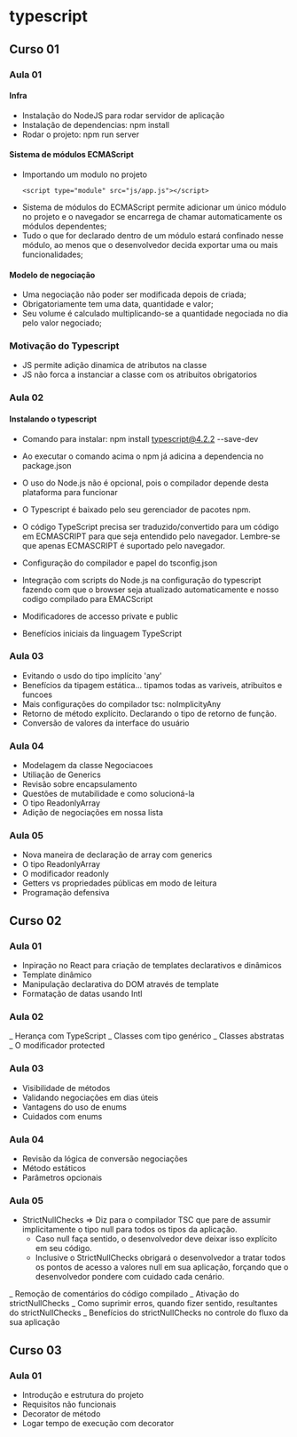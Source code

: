# typescript

## Curso 01

### Aula 01

#### Infra
- Instalação do NodeJS para rodar servidor de aplicação
- Instalação de dependencias: npm install
- Rodar o projeto: npm run server

#### Sistema de módulos ECMAScript
- Importando um modulo no projeto
  ```
  <script type="module" src="js/app.js"></script>
  ```
- Sistema de módulos do ECMAScript permite adicionar um único módulo no projeto e o navegador se encarrega de chamar automaticamente os módulos dependentes;
- Tudo o que for declarado dentro de um módulo estará confinado nesse módulo, ao menos que o desenvolvedor decida exportar uma ou mais funcionalidades;

#### Modelo de negociação
- Uma negociação não poder ser modificada depois de criada;
- Obrigatoriamente tem uma data, quantidade e valor;
- Seu volume é calculado multiplicando-se a quantidade negociada no dia pelo valor negociado;

### Motivação do Typescript
- JS permite adição dinamica de atributos na classe
- JS não forca a instanciar a classe com os atribuitos obrigatorios

### Aula 02

#### Instalando o typescript

- Comando para instalar: npm install typescript@4.2.2 --save-dev
- Ao executar o comando acima o npm já adicina a dependencia no package.json
- O uso do Node.js não é opcional, pois o compilador depende desta plataforma para funcionar
- O Typescript é baixado pelo seu gerenciador de pacotes npm. 
- O código TypeScript precisa ser traduzido/convertido para um código em ECMASCRIPT para que seja entendido pelo navegador. Lembre-se que apenas ECMASCRIPT é suportado pelo navegador.

- Configuração do compilador e papel do tsconfig.json
- Integração com scripts do Node.js na configuração do typescript fazendo com que o browser seja atualizado automaticamente e nosso codigo compilado para EMACScript 
- Modificadores de accesso private e public
- Benefícios iniciais da linguagem TypeScript

### Aula 03

- Evitando o usdo do tipo implícito 'any'
- Benefícios da tipagem estática... tipamos todas as variveis, atribuitos e funcoes
- Mais configurações do compilador tsc: noImplicityAny
- Retorno de método explícito. Declarando o tipo de retorno de função.
- Conversão de valores da interface do usuário

### Aula 04

- Modelagem da classe Negociacoes
- Utiliação de Generics
- Revisão sobre encapsulamento
- Questões de mutabilidade e como solucioná-la
- O tipo ReadonlyArray
- Adição de negociações em nossa lista

### Aula 05

- Nova maneira de declaração de array com generics
- O tipo ReadonlyArray
- O modificador readonly
- Getters vs propriedades públicas em modo de leitura
- Programação defensiva 

## Curso 02

### Aula 01

- Inpiração no React para criação de templates declarativos e dinâmicos
- Template dinâmico
- Manipulação declarativa do DOM através de template
- Formatação de datas usando Intl

### Aula 02

_ Herança com TypeScript
_ Classes com tipo genérico
_ Classes abstratas
_ O modificador protected

### Aula 03

- Visibilidade de métodos
- Validando negociações em dias úteis
- Vantagens do uso de enums
- Cuidados com enums
                    
### Aula 04

- Revisão da lógica de conversão negociações
- Método estáticos
- Parâmetros opcionais

### Aula 05

- StrictNullChecks => Diz para o compilador TSC que pare de assumir implicitamente o tipo null para todos os tipos da aplicação. 
   + Caso null faça sentido, o desenvolvedor deve deixar isso explícito em seu código. 
   + Inclusive o StrictNullChecks obrigará o desenvolvedor a tratar todos os pontos de acesso a valores null em sua aplicação, forçando que o desenvolvedor pondere com cuidado cada cenário.
    
_ Remoção de comentários do código compilado
_ Ativação do strictNullChecks
_ Como suprimir erros, quando fizer sentido, resultantes do strictNullChecks
_ Benefícios do strictNullChecks no controle do fluxo da sua aplicação

## Curso 03

### Aula 01

- Introdução e estrutura do projeto
- Requisitos não funcionais
- Decorator de método
- Logar tempo de execução com decorator

